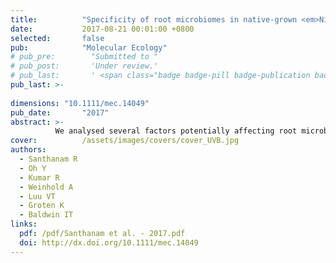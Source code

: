 ```yaml
---
title:          "Specificity of root microbiomes in native-grown <em>Nicotiana attenuata</em> and plant responses to UVB increase <em>Deinococcus colonization</em>"
date:           2017-08-21 00:01:00 +0800
selected:       false
pub:            "Molecular Ecology"
# pub_pre:        "Submitted to "
# pub_post:       'Under review.'
# pub_last:       ' <span class="badge badge-pill badge-publication badge-success">Spotlight</span>'
pub_last: >- 
           
dimensions: "10.1111/mec.14049"
pub_date:       "2017"
abstract: >-
          We analysed several factors potentially affecting root microbiome structure – the importance of geographic location of natural populations, the microbiome of native seeds as putative source of colonization and the effect of a plant's response to UVB exposure on root colonization of highly abundant species.
cover:          /assets/images/covers/cover_UVB.jpg
authors:
  - Santhanam R
  - Oh Y
  - Kumar R
  - Weinhold A
  - Luu VT
  - Groten K
  - Baldwin IT
links:
  pdf: /pdf/Santhanam et al. - 2017.pdf
  doi: http://dx.doi.org/10.1111/mec.14049
---
```

